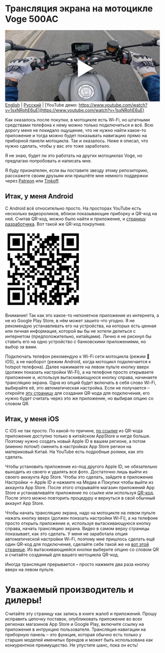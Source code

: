 # Трансляция экрана на мотоцикле Voge 500AC 

[![Демонстрация](9.header-demo.jpg)](https://www.youtube.com/watch?v=1sxNRohE6uE)
[English](README.md) | [Русский](README.ru.md) | [YouTube демо: https://www.youtube.com/watch?v=1sxNRohE6uE](https://www.youtube.com/watch?v=1sxNRohE6uE)

Как оказалось после покупки, в мотоцикле есть Wi-Fi, но штатными средствами телефона к нему можно только подключиться и всё. Всю дорогу меня не покидало ощущение, что не нужно найти какое-то приложение и тогда можно будет показывать навигацию прямо на приборной панели мотоцикла. Так и оказалось. Ниже я описал, что нужно сделать, чтобы у вас это тоже заработало.  

Я не знаю, будет ли это работать на других мотоциклах Voge, но предлагаю попробовать и написать мне.

Я буду признателен, если вы поставите звезду этому репозиторию, расскажете своим друзьям или пришлёте мне немного поддержки через [Patreon](https://patreon.com/ReDetection) или [Tinkoff](https://www.tinkoff.ru/sl/AERbgM7Yb5P).

## Итак, у меня Android

С Android всё относительно просто. На просторах YouTube есть несколько видеороликов, вблизи показывающие приборку и QR-код на ней. Считав QR-код, можно было найти и приложение, и [страницу разработчика](http://www.carbit.com.cn/solution_international). Вот такой же QR-код покрупнее. 

![QR code to install the app](1.qr-app-install-website.png)

Внимание! Так как это какое-то непонятное приложение из интернета, а не из Google Play Store, в нём может зашито что угодно. Я не рекомендую устанавливать его на устройства, на которых есть ценная или личная информация, которой вы бы не хотели делиться с интернетом (предположительно, китайцами). Лично я не рискнул бы ставить его на одно устройство с банковскими приложениями, но выбор за вами.

Подключать телефон рекомендую к Wi-Fi сети мотоцикла (режим 🍏 iOS), а не наоборот (режим Android, когда мотоцикл подключается к hotspot телефона). Далее нажимаете на левом пульте кнопку вверх (должен показать настройки Wi-Fi), а на телефоне просто открываете приложение и, используя вытаскивающуюся кнопку справа, начинаете трансляцию экрана. Одна из опций будет включать в себя слово Wi-Fi, выбирайте её, это автоматическая настройка. Если не получается – откройте [эту страницу](https://redetection.github.io/voge-mirroring/3.connect-qrcode.html) для создания QR-кода для подключения, его нужно будет считать через это же приложение, но выбирая опцию со словом QR.

## Итак, у меня iOS

С iOS не так просто. По какой-то причине, [по ссылке](https://apps.apple.com/cn/app/驾驶伴侣/id1308698895) из QR-кода приложение доступно только в китайском AppStore и нигде больше. Поэтому нужно создать новый Apple ID в вашем регионе, а потом (именно потом!) сменить в настройках App Store регион на материковый Китай. На YouTube есть подробные ролики, как это сделать.

Чтобы установить приложение из-под другого Apple ID, не обязательно выходить из своего и удалять все фото. Достаточно лишь выйти из своего аккаунта App Store. Чтобы это сделать, зайдите в приложение Настройки -> Apple ID и нажмите на Медиа и Покупки чтобы выйти из аккаунта App Store. После этого открывайте магазин приложений App Store и устанавливайте приложение по ссылке или используя [QR-код](2.ios-app-link.png). После этого можно повторить процедуру и вернуться в свой обычный аккаунт App Store.

Чтобы начать трансляцию экрана, надо на мотоцикле на левом пульте нажать кнопку вверх (должен показать настройки Wi-Fi), а на телефоне просто открыть приложение и, используя вытаскивающуюся кнопку справа, начать трансляцию экрана. Видео в самом верху страницы показывает, как это сделать. У меня не заработала опция автоматической настройки Wi-Fi, поэтому мне пришлось сделать ещё один QR-код для подключения, сделайте себе такой же на [вот этой странице](https://redetection.github.io/voge-mirroring/3.connect-qrcode.html). Из вытаскивающиейся кнопки выберите опцию со словом QR и считайте созданный для вашего мотоцикла QR-код.

Иногда трансляция прерывается – просто нажмите два раза кнопку вверх на левом пульте.

# Уважаемый производитель и дилеры!

Считайте эту страницу как запись в книге жалоб и приложений. Прошу исправить цепочку поставок, опубликовать приложение во всех регионах магазинов App Store и Google Play, включите ссылку на приложения в интрукцию пользователя. Трансляция навигации на приборную панель – это функция, которая обычно есть только у старших моделей именитых брендов и может быть использована как конкурентное преимущество. Не упустите шанс, пока он есть!
